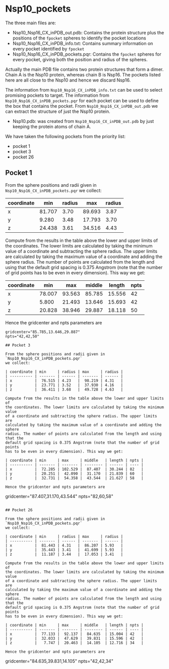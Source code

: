 # Nsp10_pockets

The three main files are:

- Nsp10_Nsp16_CX_inPDB_out.pdb: Contains the protein structure plus the 
  positions of the `fpocket` spheres to identify the pocket locations
- Nsp10_Nsp16_CX_inPDB_info.txt: Contains summary information on every pocket
  identified by `fpocket`
- Nsp10_Nsp16_CX_inPDB_pockets.pqr: Contains the `fpocket` spheres for every
  pocket, giving both the position and radius of the spheres.

Actually the main PDB file contains two protein structures that form a dimer.
Chain A is the Nsp10 protein, whereas chain B is Nsp16. The pockets listed
here are all close to the Nsp10 and hence we discard Nsp16.

The information from `Nsp10_Nsp16_CX_inPDB_info.txt` can be used to select
promising pockets to target. The information from 
`Nsp10_Nsp16_CX_inPDB_pockets.pqr` for each pocket can be used to define the
box that contains the pocket. From `Nsp10_Nsp16_CX_inPDB_out.pdb` we can
extract the structure of just the Nsp10 protein.

- Nsp10.pdb: was created from `Nsp10_Nsp16_CX_inPDB_out.pdb` by just keeping
  the protein atoms of chain A.

We have taken the following pockets from the priority list:

- pocket 1
- pocket 3
- pocket 26

## Pocket 1

From the sphere positions and radii given in `Nsp10_Nsp16_CX_inPDB_pockets.pqr`
we collect:

| coordinate | min     | radius | max     | radius |
| ---------- | ------- | ------ | ------- | ------ |
| x          |  81.707 | 3.70   |  89.693 | 3.87   |
| y          |   9.280 | 3.48   |  17.793 | 3.70   |
| z          |  24.438 | 3.61   |  34.516 | 4.43   |

Compute from the results in the table above the lower and upper limits of 
the coordinates. The lower limits are calculated by taking the minimum value
of a coordinate and subtracting the sphere radius. The upper limits are 
calculated by taking the maximum value of a coordinate and adding the sphere
radius. The number of points are calculated from the length and using that the
default grid spacing is 0.375 Angstrom (note that the number of grid points
has to be even in every dimension). This way we get:

| coordinate | min     | max     | middle   | length | npts |
| ---------- | ------- | ------- | -------- | ------ | ---- |
| x          |  78.007 |  93.563 |  85.785  | 15.556 | 42   |
| y          |   5.800 |  21.493 |  13.646  | 15.693 | 42   |
| z          |  20.828 |  38.946 |  29.887  | 18.118 | 50   |

Hence the gridcenter and npts parameters are
```
gridcenter="85.785,13.646,29.887"
npts="42,42,50"

## Pocket 3

From the sphere positions and radii given in `Nsp10_Nsp16_CX_inPDB_pockets.pqr`
we collect:

| coordinate | min     | radius | max     | radius |
| ---------- | ------- | ------ | ------- | ------ |
| x          |  76.515 | 4.23   |  98.219 | 4.31   |
| y          |  23.771 | 3.52   |  37.930 | 4.16   |
| z          |  36.411 | 3.68   |  49.728 | 4.63   |

Compute from the results in the table above the lower and upper limits of 
the coordinates. The lower limits are calculated by taking the minimum value
of a coordinate and subtracting the sphere radius. The upper limits are 
calculated by taking the maximum value of a coordinate and adding the sphere
radius. The number of points are calculated from the length and using that the
default grid spacing is 0.375 Angstrom (note that the number of grid points
has to be even in every dimension). This way we get:

| coordinate | min     | max     | middle   | length | npts |
| ---------- | ------- | ------- | -------- | ------ | ---- |
| x          |  72.285 | 102.529 |  87.407  | 30.244 | 82   |
| y          |  20.251 |  42.090 |  31.170  | 21.839 | 60   |
| z          |  32.731 |  54.358 |  43.544  | 21.627 | 58   |

Hence the gridcenter and npts parameters are
```
gridcenter="87.407,31.170,43.544"
npts="82,60,58"
```

## Pocket 26

From the sphere positions and radii given in `Nsp10_Nsp16_CX_inPDB_pockets.pqr`
we collect:

| coordinate | min     | radius | max     | radius |
| ---------- | ------- | ------ | ------- | ------ |
| x          |  81.443 | 4.31   |  86.207 | 5.93   |
| y          |  35.443 | 3.41   |  41.699 | 5.93   |
| z          |  11.187 | 3.44   |  17.053 | 3.41   |

Compute from the results in the table above the lower and upper limits of 
the coordinates. The lower limits are calculated by taking the minimum value
of a coordinate and subtracting the sphere radius. The upper limits are 
calculated by taking the maximum value of a coordinate and adding the sphere
radius. The number of points are calculated from the length and using that the
default grid spacing is 0.375 Angstrom (note that the number of grid points
has to be even in every dimension). This way we get:

| coordinate | min     | max     | middle   | length | npts |
| ---------- | ------- | ------- | -------- | ------ | ---- |
| x          |  77.133 |  92.137 |  84.635  | 15.004 | 42   |
| y          |  32.033 |  47.629 |  39.831  | 15.596 | 42   |
| z          |   7.747 |  20.463 |  14.105  | 12.716 | 34   |

Hence the gridcenter and npts parameters are
```
gridcenter="84.635,39.831,14.105"
npts="42,42,34"
```

